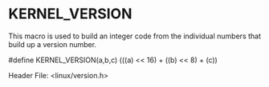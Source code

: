 KERNEL_VERSION
===============

This macro is used to build an integer code from the individual numbers that build up a version number.

#define KERNEL_VERSION(a,b,c) (((a) << 16) + ((b) << 8) + (c))

Header File: <linux/version.h>


